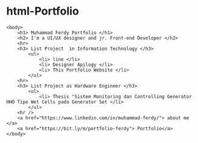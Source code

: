 # html-Portfolio
<!DOCTYPE html>
<html lang="en">
    <head>
        <meta charset="UTF-8">
        <title> My Portfolio </title>
    </head>
    
    <body> 
        <h1> Muhammad Ferdy Portfolio </h1>
        <h2> I'm a UI/UX designer and jr. Front-end Developer </h2>   
        <hr>
        <h3> List Project  in Information Technology </h3>
            <ul>
                <li> line </li>
                <li> Designer Apilogy </li>
                <li> This Portfolio Website </li>
            </ul>
        <hr>
        <h3> List Project as Hardware Engineer </h3>
            <ul>
                <li> Thesis "Sistem Monitoring dan Controlling Generator HHO Tipe Wet Cells pada Generator Set </li>
            </ul>
        <hr />
        <a href="https://www.linkedin.com/in/muhammad-ferdy/"> about me </a>
        <a href="https://bit.ly/m/portfolio-ferdy"> Portfolio</a>
    </body>
</html>
